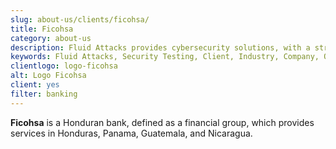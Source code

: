 ```yaml
---
slug: about-us/clients/ficohsa/
title: Ficohsa
category: about-us
description: Fluid Attacks provides cybersecurity solutions, with a strong focus on Continuous Hacking, for clients in multiple industries highlighted in this section.
keywords: Fluid Attacks, Security Testing, Client, Industry, Company, Organization, Pentesting, Ethical Hacking
clientlogo: logo-ficohsa
alt: Logo Ficohsa
client: yes
filter: banking
---
```


**Ficohsa** is a Honduran bank, defined as a financial group, which
provides services in Honduras, Panama, Guatemala, and Nicaragua.
